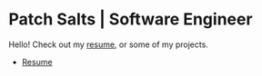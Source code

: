 # Patch Salts \| Software Engineer

Hello! Check out my [resume](/resume.md), or some of my projects.

- [Resume](/resume.md)
